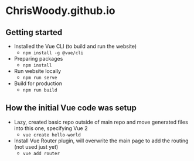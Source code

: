 # ChrisWoody.github.io

## Getting started

* Installed the Vue CLI (to build and run the website)
  * `npm install -g @vue/cli`
* Preparing packages
  * `npm install`
* Run website locally
  * `npm run serve`
* Build for production
  * `npm run build`

## How the initial Vue code was setup

* Lazy, created basic repo outside of main repo and move generated files into this one, specifying Vue 2
  * `vue create hello-world`
* Install Vue Router plugin, will overwrite the main page to add the routing (not used just yet)
  * `vue add router`

